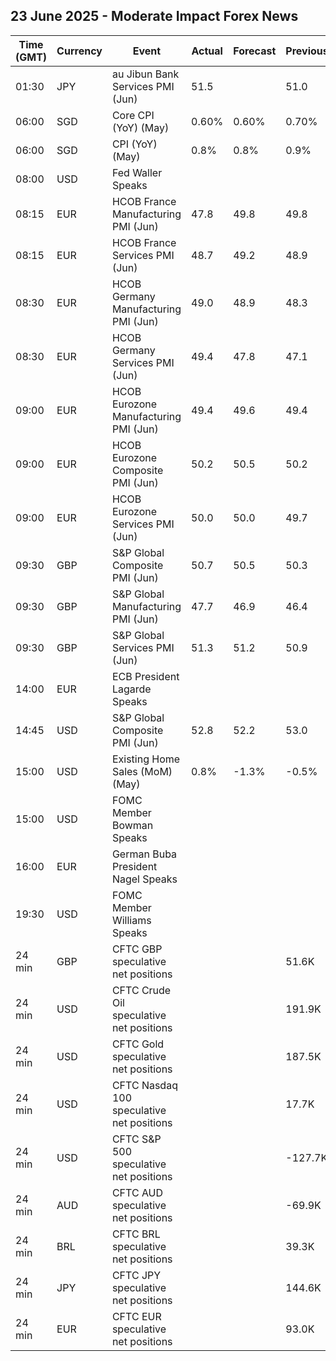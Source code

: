 ## 23 June 2025 - Moderate Impact Forex News

| Time (GMT) | Currency | Event | Actual | Forecast | Previous |
|------|----------|-------|--------|----------|----------|
| 01:30 | JPY | au Jibun Bank Services PMI (Jun) | 51.5 |  | 51.0 |
| 06:00 | SGD | Core CPI (YoY) (May) | 0.60% | 0.60% | 0.70% |
| 06:00 | SGD | CPI (YoY) (May) | 0.8% | 0.8% | 0.9% |
| 08:00 | USD | Fed Waller Speaks |  |  |  |
| 08:15 | EUR | HCOB France Manufacturing PMI (Jun) | 47.8 | 49.8 | 49.8 |
| 08:15 | EUR | HCOB France Services PMI (Jun) | 48.7 | 49.2 | 48.9 |
| 08:30 | EUR | HCOB Germany Manufacturing PMI (Jun) | 49.0 | 48.9 | 48.3 |
| 08:30 | EUR | HCOB Germany Services PMI (Jun) | 49.4 | 47.8 | 47.1 |
| 09:00 | EUR | HCOB Eurozone Manufacturing PMI (Jun) | 49.4 | 49.6 | 49.4 |
| 09:00 | EUR | HCOB Eurozone Composite PMI (Jun) | 50.2 | 50.5 | 50.2 |
| 09:00 | EUR | HCOB Eurozone Services PMI (Jun) | 50.0 | 50.0 | 49.7 |
| 09:30 | GBP | S&P Global Composite PMI (Jun) | 50.7 | 50.5 | 50.3 |
| 09:30 | GBP | S&P Global Manufacturing PMI (Jun) | 47.7 | 46.9 | 46.4 |
| 09:30 | GBP | S&P Global Services PMI (Jun) | 51.3 | 51.2 | 50.9 |
| 14:00 | EUR | ECB President Lagarde Speaks |  |  |  |
| 14:45 | USD | S&P Global Composite PMI (Jun) | 52.8 | 52.2 | 53.0 |
| 15:00 | USD | Existing Home Sales (MoM) (May) | 0.8% | -1.3% | -0.5% |
| 15:00 | USD | FOMC Member Bowman Speaks |  |  |  |
| 16:00 | EUR | German Buba President Nagel Speaks |  |  |  |
| 19:30 | USD | FOMC Member Williams Speaks |  |  |  |
| 24 min | GBP | CFTC GBP speculative net positions |  |  | 51.6K |
| 24 min | USD | CFTC Crude Oil speculative net positions |  |  | 191.9K |
| 24 min | USD | CFTC Gold speculative net positions |  |  | 187.5K |
| 24 min | USD | CFTC Nasdaq 100 speculative net positions |  |  | 17.7K |
| 24 min | USD | CFTC S&P 500 speculative net positions |  |  | -127.7K |
| 24 min | AUD | CFTC AUD speculative net positions |  |  | -69.9K |
| 24 min | BRL | CFTC BRL speculative net positions |  |  | 39.3K |
| 24 min | JPY | CFTC JPY speculative net positions |  |  | 144.6K |
| 24 min | EUR | CFTC EUR speculative net positions |  |  | 93.0K |
